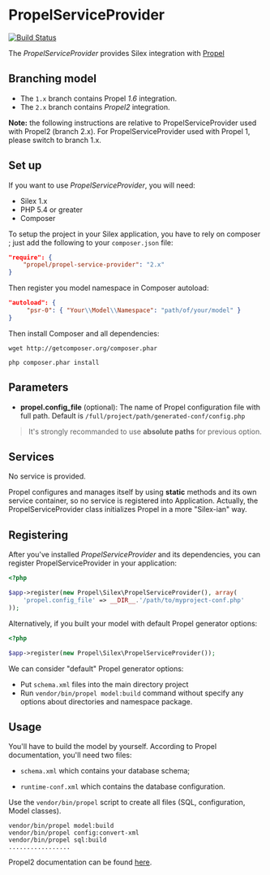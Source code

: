 PropelServiceProvider
=====================

[![Build Status](https://secure.travis-ci.org/rafaelnery/PropelServiceProvider.png?branch=2.x)](http://travis-ci.org/propelorm/PropelServiceProvider)

The *PropelServiceProvider* provides Silex integration with [Propel](https://github.com/propelorm/Propel2)

Branching model
---------------

* The `1.x` branch contains Propel *1.6* integration.
* The `2.x` branch contains *Propel2* integration.

**Note:** the following instructions are relative to PropelServiceProvider used with Propel2 (branch 2.x).
For PropelServiceProvider used with Propel 1, please switch to branch 1.x.

Set up
------

If you want to use *PropelServiceProvider*, you will need:

  * Silex 1.x
  * PHP 5.4 or greater
  * Composer

To setup the project in your Silex application, you have to rely on composer ;
just add the following to your `composer.json` file:

``` json
"require": {
    "propel/propel-service-provider": "2.x"
}
```

Then register you model namespace in Composer autoload:

``` json
"autoload": {
     "psr-0": { "Your\\Model\\Namespace": "path/of/your/model" }
}
```

Then install Composer and all dependencies:

    wget http://getcomposer.org/composer.phar

    php composer.phar install
    

Parameters
----------

* **propel.config_file** (optional): The name of Propel configuration file with full path.
  Default is `/full/project/path/generated-conf/config.php`


> It's strongly recommanded to use **absolute paths** for previous option.


Services
--------

No service is provided.

Propel configures and manages itself by using **static** methods and its own service container, so no service is registered into Application.
Actually, the PropelServiceProvider class initializes Propel in a more "Silex-ian" way.


Registering
-----------

After you've installed *PropelServiceProvider* and its dependencies, you can register PropelServiceProvider in your application:

``` php
<?php

$app->register(new Propel\Silex\PropelServiceProvider(), array(
    'propel.config_file' => __DIR__.'/path/to/myproject-conf.php'
));
```

Alternatively, if you built your model with default Propel generator options:

``` php
<?php

$app->register(new Propel\Silex\PropelServiceProvider());
```


We can consider "default" Propel generator options:

* Put `schema.xml` files into the main directory project
* Run `vendor/bin/propel model:build` command without specify any options about directories and namespace package.


Usage
-----

You'll have to build the model by yourself. According to Propel documentation, you'll need two files:

* `schema.xml` which contains your database schema;

* `runtime-conf.xml` which contains the database configuration.


Use the `vendor/bin/propel` script to create all files (SQL, configuration, Model classes).

    vendor/bin/propel model:build
    vendor/bin/propel config:convert-xml
    vendor/bin/propel sql:build
    .................

Propel2 documentation can be found [here](http://github.com/propelorm/Propel2/documentation).
